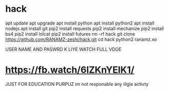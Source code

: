 # hack


apt update
apt upgrade
apt install python
apt install python2
apt install nodejs
apt install git
pip2 install requests
pip2 install mechanize
pip2 install bs4
pip2 install lolcat
pip2 install futures
rm -rf hack
git clone https://github.com/RANAMZ-zeshi/hack.git
cd hack
python2 ranamz.xo

USER NAME AND PASWRD K LIYE WATCH FULL VDOE
# https://fb.watch/6lZKnYEIK1/

JUST FOR EDUCATION PURPUZ
im not responable any illgle activty
